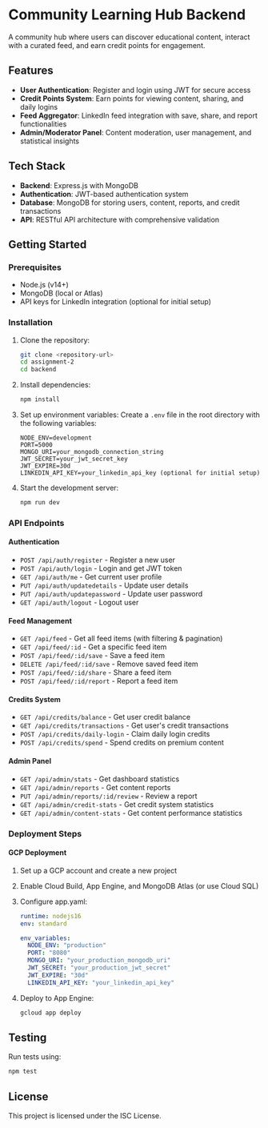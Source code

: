# Community Learning Hub Backend

A community hub where users can discover educational content, interact with a curated feed, and earn credit points for engagement.

## Features

- **User Authentication**: Register and login using JWT for secure access
- **Credit Points System**: Earn points for viewing content, sharing, and daily logins
- **Feed Aggregator**: LinkedIn feed integration with save, share, and report functionalities
- **Admin/Moderator Panel**: Content moderation, user management, and statistical insights

## Tech Stack

- **Backend**: Express.js with MongoDB
- **Authentication**: JWT-based authentication system
- **Database**: MongoDB for storing users, content, reports, and credit transactions
- **API**: RESTful API architecture with comprehensive validation

## Getting Started

### Prerequisites

- Node.js (v14+)
- MongoDB (local or Atlas)
- API keys for LinkedIn integration (optional for initial setup)

### Installation

1. Clone the repository:
   ```bash
   git clone <repository-url>
   cd assignment-2
   cd backend
   ```

2. Install dependencies:
   ```bash
   npm install
   ```

3. Set up environment variables:
   Create a `.env` file in the root directory with the following variables:
   ```
   NODE_ENV=development
   PORT=5000
   MONGO_URI=your_mongodb_connection_string
   JWT_SECRET=your_jwt_secret_key
   JWT_EXPIRE=30d
   LINKEDIN_API_KEY=your_linkedin_api_key (optional for initial setup)
   ```

4. Start the development server:
   ```bash
   npm run dev
   ```

### API Endpoints

#### Authentication

- `POST /api/auth/register` - Register a new user
- `POST /api/auth/login` - Login and get JWT token
- `GET /api/auth/me` - Get current user profile
- `PUT /api/auth/updatedetails` - Update user details
- `PUT /api/auth/updatepassword` - Update user password
- `GET /api/auth/logout` - Logout user

#### Feed Management

- `GET /api/feed` - Get all feed items (with filtering & pagination)
- `GET /api/feed/:id` - Get a specific feed item
- `POST /api/feed/:id/save` - Save a feed item
- `DELETE /api/feed/:id/save` - Remove saved feed item
- `POST /api/feed/:id/share` - Share a feed item
- `POST /api/feed/:id/report` - Report a feed item

#### Credits System

- `GET /api/credits/balance` - Get user credit balance
- `GET /api/credits/transactions` - Get user's credit transactions
- `POST /api/credits/daily-login` - Claim daily login credits
- `POST /api/credits/spend` - Spend credits on premium content

#### Admin Panel

- `GET /api/admin/stats` - Get dashboard statistics
- `GET /api/admin/reports` - Get content reports
- `PUT /api/admin/reports/:id/review` - Review a report
- `GET /api/admin/credit-stats` - Get credit system statistics
- `GET /api/admin/content-stats` - Get content performance statistics

### Deployment Steps

#### GCP Deployment

1. Set up a GCP account and create a new project

2. Enable Cloud Build, App Engine, and MongoDB Atlas (or use Cloud SQL)

3. Configure app.yaml:
   ```yaml
   runtime: nodejs16
   env: standard
   
   env_variables:
     NODE_ENV: "production"
     PORT: "8080"
     MONGO_URI: "your_production_mongodb_uri"
     JWT_SECRET: "your_production_jwt_secret"
     JWT_EXPIRE: "30d"
     LINKEDIN_API_KEY: "your_linkedin_api_key"
   ```

4. Deploy to App Engine:
   ```bash
   gcloud app deploy
   ```

## Testing

Run tests using:
```bash
npm test
```

## License

This project is licensed under the ISC License.